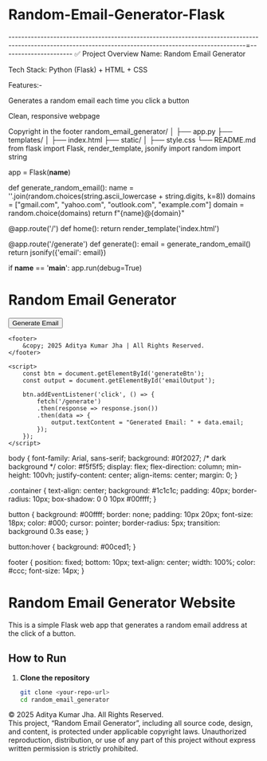 # Random-Email-Generator-Flask
--------------------------------------------------------------------------------------------------------------------------------------------------------=----------------------
✅ Project Overview
Name: Random Email Generator

Tech Stack: Python (Flask) + HTML + CSS

Features:-

Generates a random email each time you click a button

Clean, responsive webpage

Copyright in the footer
random_email_generator/
│
├── app.py
├── templates/
│   ├── index.html
├── static/
│   ├── style.css
└── README.md
from flask import Flask, render_template, jsonify
import random
import string

app = Flask(__name__)

def generate_random_email():
    name = ''.join(random.choices(string.ascii_lowercase + string.digits, k=8))
    domains = ["gmail.com", "yahoo.com", "outlook.com", "example.com"]
    domain = random.choice(domains)
    return f"{name}@{domain}"

@app.route('/')
def home():
    return render_template('index.html')

@app.route('/generate')
def generate():
    email = generate_random_email()
    return jsonify({'email': email})

if __name__ == '__main__':
    app.run(debug=True)
<!DOCTYPE html>
<html lang="en">
<head>
    <meta charset="UTF-8">
    <title>Random Email Generator</title>
    <link rel="stylesheet" href="{{ url_for('static', filename='style.css') }}">
</head>
<body>
    <div class="container">
        <h1>Random Email Generator</h1>
        <button id="generateBtn">Generate Email</button>
        <p id="emailOutput"></p>
    </div>

    <footer>
        &copy; 2025 Aditya Kumar Jha | All Rights Reserved.
    </footer>

    <script>
        const btn = document.getElementById('generateBtn');
        const output = document.getElementById('emailOutput');

        btn.addEventListener('click', () => {
            fetch('/generate')
            .then(response => response.json())
            .then(data => {
                output.textContent = "Generated Email: " + data.email;
            });
        });
    </script>
</body>
</html>
body {
    font-family: Arial, sans-serif;
    background: #0f2027;  /* dark background */
    color: #f5f5f5;
    display: flex;
    flex-direction: column;
    min-height: 100vh;
    justify-content: center;
    align-items: center;
    margin: 0;
}

.container {
    text-align: center;
    background: #1c1c1c;
    padding: 40px;
    border-radius: 10px;
    box-shadow: 0 0 10px #00ffff;
}

button {
    background: #00ffff;
    border: none;
    padding: 10px 20px;
    font-size: 18px;
    color: #000;
    cursor: pointer;
    border-radius: 5px;
    transition: background 0.3s ease;
}

button:hover {
    background: #00ced1;
}

footer {
    position: fixed;
    bottom: 10px;
    text-align: center;
    width: 100%;
    color: #ccc;
    font-size: 14px;
}

# Random Email Generator Website

This is a simple Flask web app that generates a random email address at the click of a button.

## How to Run

1. **Clone the repository**
   ```bash
   git clone <your-repo-url>
   cd random_email_generator

© 2025 Aditya Kumar Jha. All Rights Reserved.  
This project, “Random Email Generator”, including all source code, design, and content, is protected under applicable copyright laws. Unauthorized reproduction, distribution, or use of any part of this project without express written permission is strictly prohibited.
```


